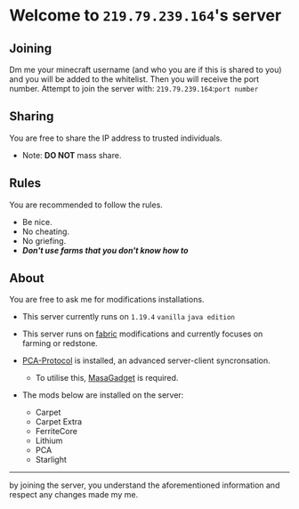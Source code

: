 # Welcome to ```219.79.239.164```'s server 

## Joining
Dm me your minecraft username (and who you are if this is shared to you) and you will be added to the whitelist.
Then you will receive the port number. 
Attempt to join the server with: ```219.79.239.164```:```port number```

## Sharing 

You are free to share the IP address to trusted individuals.
 - Note: **DO NOT** mass share. 

## Rules

You are recommended to follow the rules.
- Be nice.
- No cheating.
- No griefing. 
- ***Don't use farms that you don't know how to***

## About 

You are free to ask me for modifications installations. 

- This server currently runs on ```1.19.4``` ```vanilla``` ```java edition```

- This server runs on [fabric](https://fabricmc.net/wiki/start) modifications and currently focuses on farming or redstone.

- [PCA-Protocol](https://github.com/plusls/plusls-carpet-addition) is installed, an advanced server-client syncronsation.
    - To utilise this, [MasaGadget](https://github.com/plusls/MasaGadget) is required. 

- The mods below are installed on the server: 
    - Carpet
    - Carpet Extra
    - FerriteCore
    - Lithium 
    - PCA
    - Starlight
---

by joining the server, you understand the aforementioned information and respect any changes made my me.
